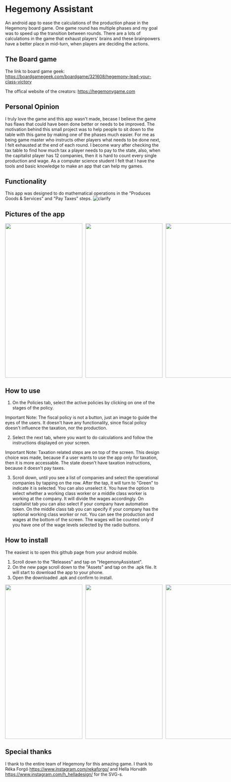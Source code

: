 # Hegemony Assistant
An android app to ease the calculations of the production phase in the Hegemony board game. One game round has multiple phases and my goal was to speed up the transition between rounds. There are a lots of calculations in the game that exhaust players' brains and these brainpowers have a better place in mid-turn, when players are deciding the actions. 

## The Board game
The link to board game geek: https://boardgamegeek.com/boardgame/321608/hegemony-lead-your-class-victory

The offical website of the creators: https://hegemonygame.com

## Personal Opinion
I truly love the game and this app wasn't made, becase I believe the game has flaws that could have been done better or needs to be improved. The motivation behind this small project was to help people to sit down to the table with this game by making one of the phases much easier. For me as being game master who instructs other players what needs to be done next, I felt exhausted at the end of each round. I become wary after checking the tax table to find how much tax a player needs to pay to the state, also, when the capitalist player has 12 companies, then it is hard to count every single production and wage. As a computer science student I felt that I have the tools and basic knowledge to make an app that can help my games.

## Functionality
This app was designed to do mathematical operations in the "Produces Goods & Services" and "Pay Taxes" steps. 
![clarify](https://user-images.githubusercontent.com/18629250/233634856-96fa4395-8423-4f55-b76e-9d1c943f1cc5.png)

## Pictures of the app
<div style="display:flex;">
  <img src="https://user-images.githubusercontent.com/18629250/233638454-988d3a4c-a416-4b13-ae7e-83add0f5bacb.jpg" style="margin-right: 10px;" width="250" height="500">
  <img src="https://user-images.githubusercontent.com/18629250/233638461-fc8187e0-7768-457e-b104-ef4da42685fa.jpg" style="margin-right: 10px;" width="250" height="500">
  <img src="https://user-images.githubusercontent.com/18629250/233867952-0246156c-be8b-47ac-b47d-bf5145e31964.jpg" width="250" height="500">
</div>

## How to use
1. On the Policies tab, select the active policies by clicking on one of the stages of the policy. 

Important Note: The fiscal policy is not a button, just an image to guide the eyes of the users. It doesn't have any functionality, since fiscal policy doesn't influence the taxation, nor the production.

2. Select the next tab, where you want to do calculations and follow the instructions displayed on your screen. 

Important Note: Taxation related steps are on top of the screen. This design choice was made, because if a user wants to use the app only for taxation, then it is more accessable. The state doesn't have taxation instructions, because it doesn't pay taxes.

3. Scroll down, until you see a list of companies and select the operational companies by tapping on the row. After the tap, it will turn to "Green" to indicate it is selected. You can also unselect it. You have the option to select whether a working class worker or a middle class worker is working at the company. It will divide the wages accordingly. On capitalist tab you can also select if your company have automation token. On the middle class tab you can specify if your company has the optional working class worker or not. You can see the production and wages at the bottom of the screen. The wages will be counted only if you have one of the wage levels selected by the radio buttons. 

## How to install
The easiest is to open this github page from your android mobile. 
1. Scroll down to the "Releases" and tap on "HegemonyAssistant".
2. On the new page scroll down to the "Assets" and tap on the .apk file. It will start to download the app to your phone.
3. Open the downloaded .apk and confirm to install.

<div style="display:flex;">
  <img src="https://user-images.githubusercontent.com/18629250/233950356-f7022074-92a9-4676-a29f-c89bd02c9774.jpg" style="margin-right: 10px;" width="250" height="500">
  <img src="https://user-images.githubusercontent.com/18629250/233950403-30711f21-044a-419d-8223-b9456c4e8373.jpg" style="margin-right: 10px;" width="250" height="500">
  <img src="https://user-images.githubusercontent.com/18629250/233950422-28b1adae-3364-4d3f-909d-e29292a7db83.jpg" width="250" height="500">
</div>


## Special thanks
I thank to the entire team of Hegemony for this amazing game. I thank to Réka Forgó https://www.instagram.com/rekaforgo/ and Hella Horváth https://www.instagram.com/h_helladesign/ for the SVG-s.

